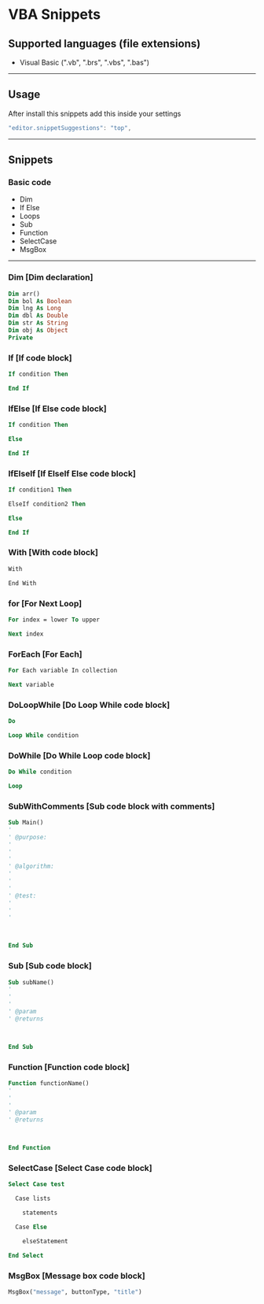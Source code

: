 # VBA Snippets
## Supported languages (file extensions)
* Visual Basic (".vb", ".brs", ".vbs", ".bas")
---
## Usage
After install this snippets add this inside your settings
```js
"editor.snippetSuggestions": "top",
```
---
## Snippets
### Basic code
- Dim
- If Else
- Loops
- Sub
- Function
- SelectCase
- MsgBox
---
### Dim [Dim declaration]
```vb
Dim arr()
Dim bol As Boolean
Dim lng As Long
Dim dbl As Double
Dim str As String
Dim obj As Object
Private
```
### If [If code block]
```vb
If condition Then

End If
```
### IfElse [If Else code block]
```vb
If condition Then

Else

End If
```
### IfElseIf [If ElseIf Else code block]
```vb
If condition1 Then

ElseIf condition2 Then

Else

End If
```
### With [With code block]
```vb
With

End With
```
### for [For Next Loop]
```vb
For index = lower To upper

Next index
```
### ForEach [For Each]
```vb
For Each variable In collection

Next variable
```
### DoLoopWhile [Do Loop While code block]
```vb
Do

Loop While condition
```
### DoWhile [Do While Loop code block]
```vb
Do While condition

Loop
```
### SubWithComments [Sub code block with comments]
```vb
Sub Main()
'
' @purpose:
'
'
'
' @algorithm:
'
'
'
' @test:
'
'
'



End Sub
```
### Sub [Sub code block]
```vb
Sub subName()
'
'
'
' @param
' @returns



End Sub
```
### Function [Function code block]
```vb
Function functionName()
'
'
'
' @param
' @returns



End Function
```
### SelectCase [Select Case code block]
```vb
Select Case test

  Case lists

    statements

  Case Else

    elseStatement

End Select
```
### MsgBox [Message box code block]
```vb
MsgBox("message", buttonType, "title")
```
